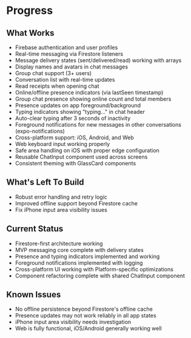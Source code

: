 # Progress

## What Works
- Firebase authentication and user profiles
- Real-time messaging via Firestore listeners
- Message delivery states (sent/delivered/read) working with arrays
- Display names and avatars in chat messages
- Group chat support (3+ users)
- Conversation list with real-time updates
- Read receipts when opening chat
- Online/offline presence indicators (via lastSeen timestamp)
- Group chat presence showing online count and total members
- Presence updates on app foreground/background
- Typing indicators showing "typing..." in chat header
- Auto-clear typing after 3 seconds of inactivity
- Foreground notifications for new messages in other conversations (expo-notifications)
- Cross-platform support: iOS, Android, and Web
- Web keyboard input working properly
- Safe area handling on iOS with proper edge configuration
- Reusable ChatInput component used across screens
- Consistent theming with GlassCard components

## What's Left To Build
- Robust error handling and retry logic
- Improved offline support beyond Firestore cache
- Fix iPhone input area visibility issues

## Current Status
- Firestore-first architecture working
- MVP messaging core complete with delivery states
- Presence and typing indicators implemented and working
- Foreground notifications implemented with logging
- Cross-platform UI working with Platform-specific optimizations
- Component refactoring complete with shared ChatInput component

## Known Issues
- No offline persistence beyond Firestore's offline cache
- Presence updates may not work reliably in all app states
- iPhone input area visibility needs investigation
- Web is fully functional, iOS/Android generally working well
